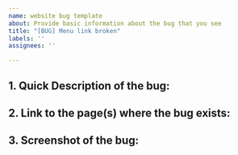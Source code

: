 ```yaml
---
name: website bug template
about: Provide basic information about the bug that you see
title: "[BUG] Menu link broken"
labels: ''
assignees: ''

---
```


## 1. Quick Description of the bug:

## 2. Link to the page(s) where the bug exists:

## 3. Screenshot of the bug: